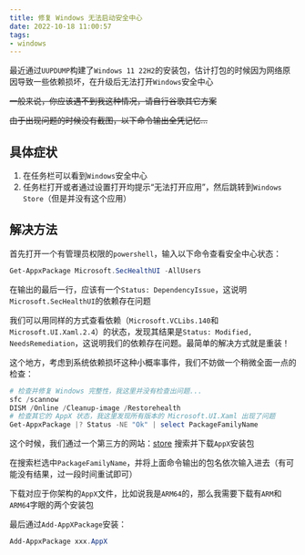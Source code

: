 ```yaml
---
title: 修复 Windows 无法启动安全中心
date: 2022-10-18 11:00:57
tags:
- windows
---
```


最近通过`UUPDUMP`构建了`Windows 11 22H2`的安装包，估计打包的时候因为网络原因导致一些依赖损坏，在升级后无法打开`Windows`安全中心

<!--more-->

~~一般来说，你应该遇不到我这种情况，请自行谷歌其它方案~~

~~由于出现问题的时候没有截图，以下命令输出全凭记忆...~~

## 具体症状

1. 在任务栏可以看到`Windows`安全中心
2. 任务栏打开或者通过设置打开均提示“无法打开应用”，然后跳转到`Windows Store`（但是并没有这个应用）

## 解决方法

首先打开一个有管理员权限的`powershell`，输入以下命令查看安全中心状态：

```powershell
Get-AppxPackage Microsoft.SecHealthUI -AllUsers
```

在输出的最后一行，应该有一个`Status: DependencyIssue`，这说明`Microsoft.SecHealthUI`的依赖存在问题

我们可以用同样的方式查看依赖（`Microsoft.VCLibs.140`和`Microsoft.UI.Xaml.2.4`）的状态，发现其结果是`Status: Modified, NeedsRemediation`，这说明我们的依赖存在问题。最简单的解决方式就是重装！

这个地方，考虑到系统依赖损坏这种小概率事件，我们不妨做一个稍微全面一点的检查：

```powershell
# 检查并修复 Windows 完整性，我这里并没有检查出问题...
sfc /scannow
DISM /Online /Cleanup-image /Restorehealth
# 检查其它的 AppX 状态，我这里发现所有版本的 Microsoft.UI.Xaml 出现了问题
Get-AppxPackage |? Status -NE "Ok" | select PackageFamilyName
```

这个时候，我们通过一个第三方的网站：[store](store.rg-adguard.net) 搜索并下载`AppX`安装包

在搜索栏选中`PackageFamilyName`，并将上面命令输出的包名依次输入进去（有可能没有结果，过一段时间重试即可）

下载对应于你架构的`AppX`文件，比如说我是`ARM64`的，那么我需要下载有`ARM`和`ARM64`字眼的两个安装包

最后通过`Add-AppXPackage`安装：

```powershell
Add-AppxPackage xxx.AppX
```



